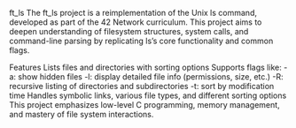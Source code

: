 ft_ls
The ft_ls project is a reimplementation of the Unix ls command, developed as part of the 42 Network curriculum. This project aims to deepen understanding of filesystem structures, system calls, and command-line parsing by replicating ls’s core functionality and common flags.

Features
Lists files and directories with sorting options
Supports flags like:
-a: show hidden files
-l: display detailed file info (permissions, size, etc.)
-R: recursive listing of directories and subdirectories
-t: sort by modification time
Handles symbolic links, various file types, and different sorting options
This project emphasizes low-level C programming, memory management, and mastery of file system interactions.
